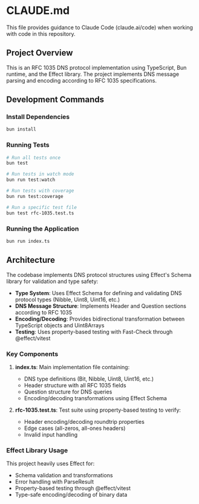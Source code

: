 # CLAUDE.md

This file provides guidance to Claude Code (claude.ai/code) when working with code in this repository.

## Project Overview

This is an RFC 1035 DNS protocol implementation using TypeScript, Bun runtime, and the Effect library. The project implements DNS message parsing and encoding according to RFC 1035 specifications.

## Development Commands

### Install Dependencies
```bash
bun install
```

### Running Tests
```bash
# Run all tests once
bun test

# Run tests in watch mode
bun run test:watch

# Run tests with coverage
bun run test:coverage

# Run a specific test file
bun test rfc-1035.test.ts
```

### Running the Application
```bash
bun run index.ts
```

## Architecture

The codebase implements DNS protocol structures using Effect's Schema library for validation and type safety:

- **Type System**: Uses Effect Schema for defining and validating DNS protocol types (Nibble, Uint8, Uint16, etc.)
- **DNS Message Structure**: Implements Header and Question sections according to RFC 1035
- **Encoding/Decoding**: Provides bidirectional transformation between TypeScript objects and Uint8Arrays
- **Testing**: Uses property-based testing with Fast-Check through @effect/vitest

### Key Components

1. **index.ts**: Main implementation file containing:
   - DNS type definitions (Bit, Nibble, Uint8, Uint16, etc.)
   - Header structure with all RFC 1035 fields
   - Question structure for DNS queries
   - Encoding/decoding transformations using Effect Schema

2. **rfc-1035.test.ts**: Test suite using property-based testing to verify:
   - Header encoding/decoding roundtrip properties
   - Edge cases (all-zeros, all-ones headers)
   - Invalid input handling

### Effect Library Usage

This project heavily uses Effect for:
- Schema validation and transformations
- Error handling with ParseResult
- Property-based testing through @effect/vitest
- Type-safe encoding/decoding of binary data